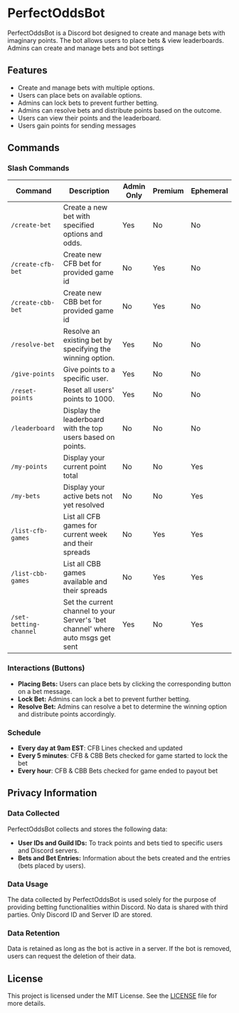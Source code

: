 # PerfectOddsBot

PerfectOddsBot is a Discord bot designed to create and manage bets with imaginary points. The bot allows users to place bets & view leaderboards. Admins can create and manage bets and bot settings

## Features

- Create and manage bets with multiple options.
- Users can place bets on available options.
- Admins can lock bets to prevent further betting.
- Admins can resolve bets and distribute points based on the outcome.
- Users can view their points and the leaderboard.
- Users gain points for sending messages

## Commands

### Slash Commands

| Command                | Description                                                                     | Admin Only |  Premium  | Ephemeral |
|------------------------|---------------------------------------------------------------------------------|------------|-----------|-----------|
| `/create-bet`          | Create a new bet with specified options and odds.                               | Yes        | No        | No        |
| `/create-cfb-bet`      | Create new CFB bet for provided game id                                         | No         | Yes       | No        |
| `/create-cbb-bet`      | Create new CBB bet for provided game id                                         | No         | Yes       | No        |
| `/resolve-bet`         | Resolve an existing bet by specifying the winning option.                       | Yes        | No        | No        |
| `/give-points`         | Give points to a specific user.                                                 | Yes        | No        | No        |
| `/reset-points`        | Reset all users' points to 1000.                                                | Yes        | No        | No        |
| `/leaderboard`         | Display the leaderboard with the top users based on points.                     | No         | No        | No        |
| `/my-points`           | Display your current point total                                                | No         | No        | Yes       |
| `/my-bets`             | Display your active bets not yet resolved                                       | No         | No        | Yes       |
| `/list-cfb-games`      | List all CFB games for current week and their spreads                           | No         | Yes       | Yes       |
| `/list-cbb-games`      | List all CBB games available and their spreads                                  | No         | Yes       | Yes       |
| `/set-betting-channel` | Set the current channel to your Server's 'bet channel' where auto msgs get sent | Yes        | No        | Yes       |

### Interactions (Buttons)

- **Placing Bets:** Users can place bets by clicking the corresponding button on a bet message.
- **Lock Bet:** Admins can lock a bet to prevent further betting.
- **Resolve Bet:** Admins can resolve a bet to determine the winning option and distribute points accordingly.

### Schedule
- **Every day at 9am EST**: CFB Lines checked and updated
- **Every 5 minutes**: CFB & CBB Bets checked for game started to lock the bet
- **Every hour**: CFB & CBB Bets checked for game ended to payout bet

## Privacy Information

### Data Collected

PerfectOddsBot collects and stores the following data:

- **User IDs and Guild IDs:** To track points and bets tied to specific users and Discord servers.
- **Bets and Bet Entries:** Information about the bets created and the entries (bets placed by users).

### Data Usage

The data collected by PerfectOddsBot is used solely for the purpose of providing betting functionalities within Discord. No data is shared with third parties. Only Discord ID and Server ID are stored.

### Data Retention

Data is retained as long as the bot is active in a server. If the bot is removed, users can request the deletion of their data.

## License

This project is licensed under the MIT License. See the [LICENSE](LICENSE) file for more details.
